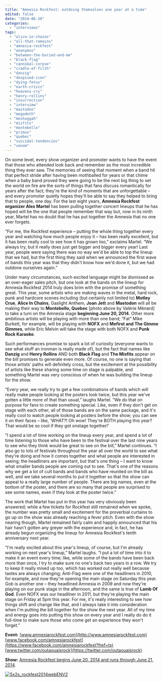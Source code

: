 ```yaml
---
title: "Amnesia Rockfest: outdoing themselves one year at a time"
edited: false
date: "2014-06-20"
categories:
  - "interviews"
tags:
  - "alice-in-chains"
  - "all-that-remains"
  - "amnesia-rockfest"
  - "anonymus"
  - "between-the-buried-and-me"
  - "black-flag"
  - "cannibal-corpse"
  - "cradle-of-filth"
  - "danzig"
  - "despised-icon"
  - "dying-fetus"
  - "earth-crisis"
  - "heavens-cry"
  - "henry-rollins"
  - "insurrection"
  - "interview"
  - "mastodon"
  - "megadeth"
  - "meshuggah"
  - "misfits"
  - "montebello"
  - "primus"
  - "quebec"
  - "suicidal-tendencies"
  - "venom"
---
```


On some level, every show organizer and promoter wants to have the event that those who attended look back and remember as the most incredible thing they ever saw. The memories of seeing that moment when a band hit that perfect stride after having been mothballed for years or that chime when a baby band proved they were going to be the next big thing to set the world on fire are the sorts of things that fans discuss romantically for years after the fact; they're the kind of moments that are unforgettable – and every promoter quietly hopes they'll be able to say they helped to bring that to people, one day. For the last eight years, **Amnesia Rockfest organizer Alex Martel** has been pulling together concert lineups that he has hoped will be the one that people remember that way but, now in its ninth year, Martel has no doubt that he has put together the Amnesia that no one ever forgets.

“For me, the Rockfest experience – putting the whole thing together every year and watching how much people enjoy it – has been really excellent, but it has been really cool to see how it has grown too,” exclaims Martel. “We always try, but it really does just get bigger and bigger every year! Last year, people were saying there was no way we'd be able to top the lineup that we had, but the first thing they said when we announced the first wave of bands this year was that they didn't know how we'd done it, but we had outdone ourselves again.”

Under many circumstances, such excited language might be dismissed as an over-eager sales pitch, but one look at the bands on the lineup for Amnesia Rockfest 2014 truly does brim with the promise of something great. This year, some artists who are making waves in the metal, hard rock, punk and hardcore scenes including (but certainly not limited to) **Motley Crue**, **Alice In Chains**, Gaslight Anthem, **Joan Jett** and **Mastodon** will all be making their way to **Montebello, Quebec** \[photo above by Valérie Ménard\] to take a turn on the Amnesia stage **beginning June 20, 2014**. Other more ambitious artists will be playing with more than one band; “Fat” Mike Burkett, for example, will be playing with **NOFX** and **Mefirst and The Gimme Gimmes**, while Eric Melvin will take the stage with both NOFX and **Punk Rock Karaoke**.

Such performances promise to spark a lot of curiosity (everyone wants to see what stuff an ironman is really made of), but the fact that names like **Danzig** and **Henry Rollins** AND both **Black Flag** and **The Misfits** appear on the bill promises to generate even more. Of course, no one is saying that those artists' paths will definitely cross, but the excitement at the possibility of artists like these sharing some time on stage is palpable, and something Martel was very conscious of when he was building the lineup for the show.

“Every year, we really try to get a few combinations of bands which will really make people looking at the posters look twice, but this year we've gotten a little more of that than usual,” laughs Martel. “We do that on purpose for fans to create something special. Like, even if they don't get on stage with each other, all of those bands are on the same package, and it's really cool to watch people looking at posters before the show; you can see it on their faces – like, 'WHAT?! Oh wow! They're BOTH playing this year? That would be so cool if they got onstage together!'

“I spend a lot of time working on the lineup every year, and spend a lot of time listening to those who have been to the festival over the last nine years to see who they think would be great to see on the bill,” Martel continues. “I also go to lots of festivals throughout the year all over the world to see what they're doing and how it comes together and what people are interested in seeing; the headliners are important, but that's one thing – I want to know what smaller bands people are coming out to see. That's one of the reasons why we get a lot of cult bands and bands who have reunited on the bill as well, and we take several months to put it together so that the show can appeal to a really large number of people. There are big names, even at the bottom of the poster, and there are so many that people are surprised to see some names, even if they look at the poster twice.”

The work that Martel has put in this year has very obviously been answered; while a few tickets for Rockfest still remained when we spoke, the number was pretty small and excitement for the proverbial curtains to go up on the show was already reaching a fever pitch. Even with the show nearing though, Martel remained fairly calm and happily announced that his hair hasn't gotten any greyer with the experience and, in fact, he has already begun organizing the lineup for Amnesia Rockfest's tenth anniversary next year.

“I'm really excited about this year's lineup, of course, but I'm already working on next year's lineup,” Martel laughs. “I put a lot of time into it to make it an event every time; like, while some of the bands have been back more than once, I try to make sure no one's back two years in a row. We try to keep it really mixed up too, which has worked out really well because tastes are always changing; Anti-Flag were one of the headliners in 2010, for example, and now they're opening the main stage on Saturday this year. Gob is another one – they headlined Amnesia in 2009 and now they're playing on our punk stage in the afternoon, and the same is true of **Lamb Of God**. Even NOFX was our headliner in 2011, but they're playing the main stage on Friday at 5pm this year. For me, it's really interesting to see how things shift and change like that, and I always take it into consideration when I'm putting the bill together for the show the next year. All of my time and energy goes into putting this show on every year and I really do do it full-time to make sure those who come get an experience they won't forget.”

**Event:** [www.amnesiarockfest.com](http://www.amnesiarockfest.com) [www.facebook.com/amnesiarockfest](https://www.facebook.com/amnesiarockfest?fref=ts) [www.twitter.com/outaouaisrock](https://twitter.com/outaouaisrock)

**Show:** [Amnesia Rockfest begins June 20, 2014 and runs through June 21, 2014](http://www.pollstar.com/resultsArtist.aspx?ID=250878&SearchBy=Amnesia%20Rockfest).

[![5x2s_rockfest2014webENV2](https://hellbound.ca/wp-content/uploads/2014/06/5x2s_rockfest2014webENV2.jpg)](https://hellbound.ca/wp-content/uploads/2014/06/5x2s_rockfest2014webENV2.jpg)
